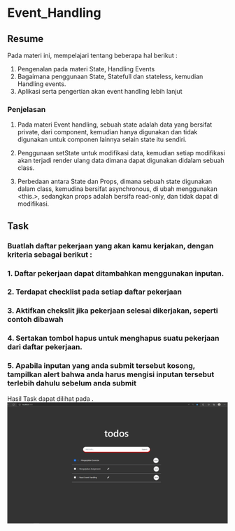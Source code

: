 # Event_Handling

## Resume
Pada materi ini, mempelajari tentang beberapa hal berikut :
1. Pengenalan pada materi State, Handling Events
2. Bagaimana penggunaan State, Statefull dan stateless, kemudian Handling events.
3. Aplikasi serta pengertian akan event handling lebih lanjut

### Penjelasan
1. Pada materi Event handling, sebuah state adalah data yang bersifat private, dari component, kemudian hanya digunakan dan tidak digunakan untuk componen lainnya selain state itu sendiri.

2. Penggunaan setState untuk modifikasi data, kemudian setiap modifikasi akan terjadi render ulang data dimana dapat digunakan didalam sebuah class.

3. Perbedaan antara State dan Props, dimana sebuah state digunakan dalam class, kemudina bersifat asynchronous, di ubah menggunakan <this.>, sedangkan props adalah bersifa read-only, dan tidak dapat di modifikasi.

## Task 
### Buatlah daftar pekerjaan yang akan kamu kerjakan, dengan kriteria sebagai berikut :
### 1. Daftar pekerjaan dapat ditambahkan menggunakan inputan.
### 2. Terdapat checklist pada setiap daftar pekerjaan
### 3. Aktifkan chekslit jika pekerjaan selesai dikerjakan, seperti contoh dibawah
### 4. Sertakan tombol hapus untuk menghapus suatu pekerjaan dari daftar pekerjaan.
### 5. Apabila inputan yang anda submit tersebut kosong, tampilkan alert bahwa anda harus mengisi inputan tersebut terlebih dahulu sebelum anda submit

Hasil Task dapat dilihat pada .
![Screenshot](./screenshot/1_Screenshot.png)